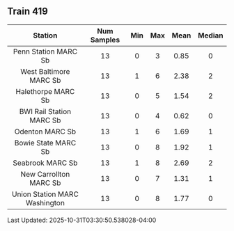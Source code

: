 ## Train 419

| Station | Num Samples | Min | Max | Mean | Median |
| :-----: | :---------: | :-: | :-: | :--: | :----: |
| Penn Station MARC Sb | 13 | 0 | 3 | 0.85 | 0 |
| West Baltimore MARC Sb | 13 | 1 | 6 | 2.38 | 2 |
| Halethorpe MARC Sb | 13 | 0 | 5 | 1.54 | 2 |
| BWI Rail Station MARC Sb | 13 | 0 | 4 | 0.62 | 0 |
| Odenton MARC Sb | 13 | 1 | 6 | 1.69 | 1 |
| Bowie State MARC Sb | 13 | 0 | 8 | 1.92 | 1 |
| Seabrook MARC Sb | 13 | 1 | 8 | 2.69 | 2 |
| New Carrollton MARC Sb | 13 | 0 | 7 | 1.31 | 1 |
| Union Station MARC Washington | 13 | 0 | 8 | 1.77 | 0 |


Last Updated: 2025-10-31T03:30:50.538028-04:00